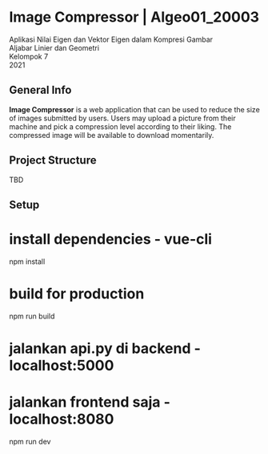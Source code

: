 # Image Compressor | Algeo01_20003
Aplikasi Nilai Eigen dan Vektor Eigen dalam Kompresi Gambar  
Aljabar Linier dan Geometri  
Kelompok 7  
2021

## General Info
**Image Compressor** is a web application that can be used to reduce the size of images 
submitted by users. Users may upload a picture from their machine and pick a compression
level according to their liking. The compressed image will be available to download
momentarily.

## Project Structure
TBD

## Setup
# install dependencies - vue-cli
npm install

# build for production 
npm run build 

# jalankan api.py di backend - localhost:5000


# jalankan frontend saja - localhost:8080
npm run dev
